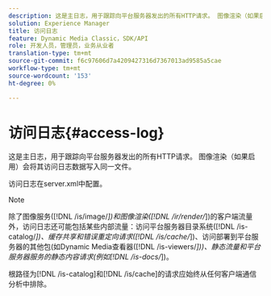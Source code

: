 ```yaml
---
description: 这是主日志，用于跟踪向平台服务器发出的所有HTTP请求。 图像渲染（如果启用）会将其访问日志数据写入同一文件。
solution: Experience Manager
title: 访问日志
feature: Dynamic Media Classic，SDK/API
role: 开发人员，管理员，业务从业者
translation-type: tm+mt
source-git-commit: f6c97606d7a4209427316d7367013ad9585a5cae
workflow-type: tm+mt
source-wordcount: '153'
ht-degree: 0%

---
```



# 访问日志{#access-log}

这是主日志，用于跟踪向平台服务器发出的所有HTTP请求。 图像渲染（如果启用）会将其访问日志数据写入同一文件。

访问日志在server.xml中配置。

>[!NOTE]
>
>除了图像服务([!DNL /is/image/*])和图像渲染([!DNL /ir/render/*])的客户端流量外，访问日志还可能包括某些内部流量：访问平台服务器目录系统([!DNL /is-catalog/*])、缓存共享和错误重定向请求([!DNL /is/cache/*])、访问部署到平台服务器的其他包(如Dynamic Media查看器([!DNL /is-viewers/*]))、静态流量和平台服务器服务的静态内容请求(例如[!DNL /is-docs/*])。

根路径为[!DNL /is-catalog]和[!DNL /is/cache]的请求应始终从任何客户端通信分析中排除。
